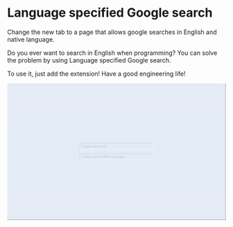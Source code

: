 # Language specified Google search

Change the new tab to a page that allows google searches in English and native language.

Do you ever want to search in English when programming?
You can solve the problem by using Language specified Google search.

To use it, just add the extension!
Have a good engineering life!

![image](./screenshot.jpg)
